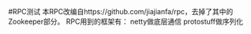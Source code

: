 ﻿#RPC测试
本RPC改编自https://github.com/jiajianfa/rpc，去掉了其中的Zookeeper部分。
RPC用到的框架有：
netty做底层通信
protostuff做序列化
